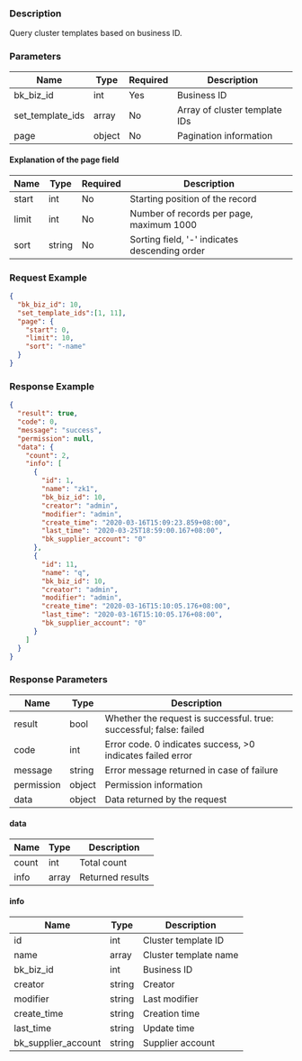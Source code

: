 ### Description

Query cluster templates based on business ID.

### Parameters

| Name             | Type   | Required | Description                   |
|------------------|--------|----------|-------------------------------|
| bk_biz_id        | int    | Yes      | Business ID                   |
| set_template_ids | array  | No       | Array of cluster template IDs |
| page             | object | No       | Pagination information        |

#### Explanation of the page field

| Name  | Type   | Required | Description                                   |
|-------|--------|----------|-----------------------------------------------|
| start | int    | No       | Starting position of the record               |
| limit | int    | No       | Number of records per page, maximum 1000      |
| sort  | string | No       | Sorting field, '-' indicates descending order |

### Request Example

```json
{
  "bk_biz_id": 10,
  "set_template_ids":[1, 11],
  "page": {
    "start": 0,
    "limit": 10,
    "sort": "-name"
  }
}
```

### Response Example

```json
{
  "result": true,
  "code": 0,
  "message": "success",
  "permission": null,
  "data": {
    "count": 2,
    "info": [
      {
        "id": 1,
        "name": "zk1",
        "bk_biz_id": 10,
        "creator": "admin",
        "modifier": "admin",
        "create_time": "2020-03-16T15:09:23.859+08:00",
        "last_time": "2020-03-25T18:59:00.167+08:00",
        "bk_supplier_account": "0"
      },
      {
        "id": 11,
        "name": "q",
        "bk_biz_id": 10,
        "creator": "admin",
        "modifier": "admin",
        "create_time": "2020-03-16T15:10:05.176+08:00",
        "last_time": "2020-03-16T15:10:05.176+08:00",
        "bk_supplier_account": "0"
      }
    ]
  }
}
```

### Response Parameters

| Name       | Type   | Description                                                        |
|------------|--------|--------------------------------------------------------------------|
| result     | bool   | Whether the request is successful. true: successful; false: failed |
| code       | int    | Error code. 0 indicates success, >0 indicates failed error         |
| message    | string | Error message returned in case of failure                          |
| permission | object | Permission information                                             |
| data       | object | Data returned by the request                                       |

#### data

| Name  | Type  | Description      |
|-------|-------|------------------|
| count | int   | Total count      |
| info  | array | Returned results |

#### info

| Name                | Type   | Description           |
|---------------------|--------|-----------------------|
| id                  | int    | Cluster template ID   |
| name                | array  | Cluster template name |
| bk_biz_id           | int    | Business ID           |
| creator             | string | Creator               |
| modifier            | string | Last modifier         |
| create_time         | string | Creation time         |
| last_time           | string | Update time           |
| bk_supplier_account | string | Supplier account      |
